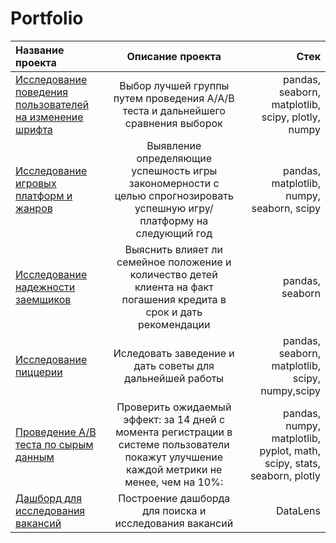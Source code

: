 # Portfolio
| Название проекта  | Описание проекта  | Стек |
|:------------- |:---------------:| -------------:|
|  [Исследование поведения пользователей на изменение шрифта](https://github.com/Rindikt/Portfolio/blob/main/A-A-B_test_mobile_app_font/A-A-B_test_mobile_app_font.ipynb) |  Выбор лучшей группы путем проведения А/А/В теста и дальнейшего сравнения выборок |pandas, seaborn, matplotlib, scipy, plotly, numpy  |
| [Исследование игровых платформ и жанров](https://github.com/Rindikt/Portfolio/blob/main/Gaming_platform_research/Gaming_platform_research.ipynb)      |  Выявление определяющие успешность игры закономерности  с целью спрогнозировать успешную игру/платформу на следующий год    |pandas, matplotlib, numpy, seaborn, scipy    |
| [Исследование надежности заемщиков](https://github.com/Rindikt/Portfolio/blob/main/Research_about_borrowers/Research_about_borrowers.ipynb) | Выяснить влияет ли семейное положение и количество детей клиента на факт погашения кредита в срок и дать рекомендации  |  pandas, seaborn  |
|  [Исследование пиццерии](https://github.com/Rindikt/Portfolio/blob/main/Pizzeria_analysis/Pizzeria-analysis.ipynb) | Иследовать заведение и дать советы для дальнейшей работы | pandas, seaborn, matplotlib, scipy, numpy,scipy |
| [Проведение A/B теста по сырым данным](https://github.com/Rindikt/Portfolio/blob/main/Raw_data_A-B_test/Raw_data_A-B_test.ipynb)| Проверить ожидаемый эффект: за 14 дней с момента регистрации в системе пользователи покажут улучшение каждой метрики не менее, чем на 10%: | pandas, numpy, matplotlib, pyplot, math, scipy, stats, seaborn, plotly |
| [Дашборд для исcледования вакансий]([https://github.com/Rindikt/Portfolio/tree/main/Vacancies%20dashboard)| Построение дашборда для поиска и исследования вакансий | DataLens |


